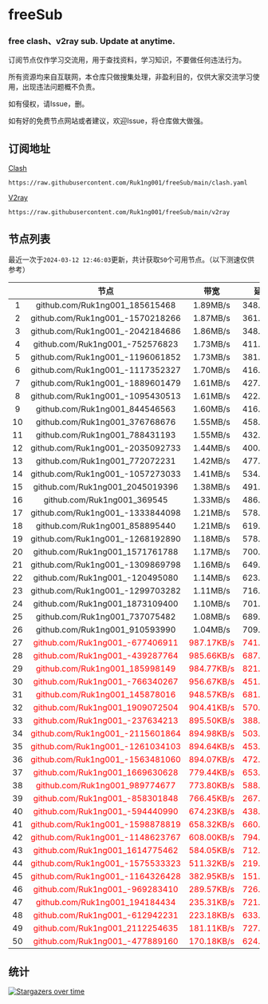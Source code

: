 # freeSub
### free clash、v2ray sub. Update at anytime.

订阅节点仅作学习交流用，用于查找资料，学习知识，不要做任何违法行为。

所有资源均来自互联网，本仓库只做搜集处理，非盈利目的，仅供大家交流学习使用，出现违法问题概不负责。

如有侵权，请Issue，删。

如有好的免费节点网站或者建议，欢迎Issue，将仓库做大做强。

## 订阅地址
[Clash](https://raw.githubusercontent.com/Ruk1ng001/freeSub/main/clash.yaml)
```
https://raw.githubusercontent.com/Ruk1ng001/freeSub/main/clash.yaml
```
[V2ray](https://raw.githubusercontent.com/Ruk1ng001/freeSub/main/v2ray)
```
https://raw.githubusercontent.com/Ruk1ng001/freeSub/main/v2ray
```

## 节点列表

最近一次于`2024-03-12 12:46:03`更新，共计获取`50`个可用节点。（以下测速仅供参考）

|  | 节点 | 带宽 | 延迟 |
|:-:|:--:|:--:|:--:|
 | 1 | github.com/Ruk1ng001_185615468 | 1.89MB/s | 348.00ms |
 | 2 | github.com/Ruk1ng001_-1570218266 | 1.87MB/s | 361.00ms |
 | 3 | github.com/Ruk1ng001_-2042184686 | 1.86MB/s | 348.00ms |
 | 4 | github.com/Ruk1ng001_-752576823 | 1.73MB/s | 411.00ms |
 | 5 | github.com/Ruk1ng001_-1196061852 | 1.73MB/s | 381.00ms |
 | 6 | github.com/Ruk1ng001_-1117352327 | 1.70MB/s | 416.00ms |
 | 7 | github.com/Ruk1ng001_-1889601479 | 1.61MB/s | 427.00ms |
 | 8 | github.com/Ruk1ng001_-1095430513 | 1.61MB/s | 422.00ms |
 | 9 | github.com/Ruk1ng001_844546563 | 1.60MB/s | 416.00ms |
 | 10 | github.com/Ruk1ng001_376768676 | 1.55MB/s | 458.00ms |
 | 11 | github.com/Ruk1ng001_788431193 | 1.55MB/s | 432.00ms |
 | 12 | github.com/Ruk1ng001_-2035092733 | 1.44MB/s | 400.00ms |
 | 13 | github.com/Ruk1ng001_772072231 | 1.42MB/s | 477.00ms |
 | 14 | github.com/Ruk1ng001_-1057273033 | 1.41MB/s | 534.00ms |
 | 15 | github.com/Ruk1ng001_2045019396 | 1.38MB/s | 491.00ms |
 | 16 | github.com/Ruk1ng001_369545 | 1.33MB/s | 486.00ms |
 | 17 | github.com/Ruk1ng001_-1333844098 | 1.21MB/s | 578.00ms |
 | 18 | github.com/Ruk1ng001_858895440 | 1.21MB/s | 619.00ms |
 | 19 | github.com/Ruk1ng001_-1268192890 | 1.18MB/s | 578.00ms |
 | 20 | github.com/Ruk1ng001_1571761788 | 1.17MB/s | 700.00ms |
 | 21 | github.com/Ruk1ng001_-1309869798 | 1.16MB/s | 649.00ms |
 | 22 | github.com/Ruk1ng001_-120495080 | 1.14MB/s | 623.00ms |
 | 23 | github.com/Ruk1ng001_-1299703282 | 1.11MB/s | 716.00ms |
 | 24 | github.com/Ruk1ng001_1873109400 | 1.10MB/s | 701.00ms |
 | 25 | github.com/Ruk1ng001_737075482 | 1.08MB/s | 689.00ms |
 | 26 | github.com/Ruk1ng001_910593990 | 1.04MB/s | 709.00ms |
 | 27 | <font color=red>github.com/Ruk1ng001_-677406911</font> | <font color=red>987.17KB/s</font> | <font color=red>741.00ms</font> |
 | 28 | <font color=red>github.com/Ruk1ng001_-439287764</font> | <font color=red>985.66KB/s</font> | <font color=red>687.00ms</font> |
 | 29 | <font color=red>github.com/Ruk1ng001_185998149</font> | <font color=red>984.77KB/s</font> | <font color=red>821.00ms</font> |
 | 30 | <font color=red>github.com/Ruk1ng001_-766340267</font> | <font color=red>956.67KB/s</font> | <font color=red>451.00ms</font> |
 | 31 | <font color=red>github.com/Ruk1ng001_145878016</font> | <font color=red>948.57KB/s</font> | <font color=red>681.00ms</font> |
 | 32 | <font color=red>github.com/Ruk1ng001_1909072504</font> | <font color=red>904.41KB/s</font> | <font color=red>570.00ms</font> |
 | 33 | <font color=red>github.com/Ruk1ng001_-237634213</font> | <font color=red>895.50KB/s</font> | <font color=red>388.00ms</font> |
 | 34 | <font color=red>github.com/Ruk1ng001_-2115601864</font> | <font color=red>894.98KB/s</font> | <font color=red>503.00ms</font> |
 | 35 | <font color=red>github.com/Ruk1ng001_-1261034103</font> | <font color=red>894.64KB/s</font> | <font color=red>453.00ms</font> |
 | 36 | <font color=red>github.com/Ruk1ng001_-1563481060</font> | <font color=red>894.07KB/s</font> | <font color=red>472.00ms</font> |
 | 37 | <font color=red>github.com/Ruk1ng001_1669630628</font> | <font color=red>779.44KB/s</font> | <font color=red>653.00ms</font> |
 | 38 | <font color=red>github.com/Ruk1ng001_989774677</font> | <font color=red>773.80KB/s</font> | <font color=red>588.00ms</font> |
 | 39 | <font color=red>github.com/Ruk1ng001_-858301848</font> | <font color=red>766.45KB/s</font> | <font color=red>267.00ms</font> |
 | 40 | <font color=red>github.com/Ruk1ng001_-594440990</font> | <font color=red>674.23KB/s</font> | <font color=red>438.00ms</font> |
 | 41 | <font color=red>github.com/Ruk1ng001_-1598878819</font> | <font color=red>658.32KB/s</font> | <font color=red>660.00ms</font> |
 | 42 | <font color=red>github.com/Ruk1ng001_-1148623767</font> | <font color=red>608.00KB/s</font> | <font color=red>794.00ms</font> |
 | 43 | <font color=red>github.com/Ruk1ng001_1614775462</font> | <font color=red>584.05KB/s</font> | <font color=red>712.00ms</font> |
 | 44 | <font color=red>github.com/Ruk1ng001_-1575533323</font> | <font color=red>511.32KB/s</font> | <font color=red>219.00ms</font> |
 | 45 | <font color=red>github.com/Ruk1ng001_-1164326428</font> | <font color=red>382.95KB/s</font> | <font color=red>151.00ms</font> |
 | 46 | <font color=red>github.com/Ruk1ng001_-969283410</font> | <font color=red>289.57KB/s</font> | <font color=red>726.00ms</font> |
 | 47 | <font color=red>github.com/Ruk1ng001_194184434</font> | <font color=red>235.31KB/s</font> | <font color=red>721.00ms</font> |
 | 48 | <font color=red>github.com/Ruk1ng001_-612942231</font> | <font color=red>223.18KB/s</font> | <font color=red>633.00ms</font> |
 | 49 | <font color=red>github.com/Ruk1ng001_2112254635</font> | <font color=red>181.11KB/s</font> | <font color=red>727.00ms</font> |
 | 50 | <font color=red>github.com/Ruk1ng001_-477889160</font> | <font color=red>170.18KB/s</font> | <font color=red>624.00ms</font> |


## 统计

[![Stargazers over time](https://starchart.cc/Ruk1ng001/freeSub.svg)](https://starchart.cc/Ruk1ng001/freeSub)